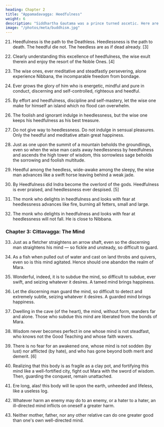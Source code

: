 ```yaml
---
heading: Chapter 2
title: "Appamadavagga: Heedfulness"
weight: 6
description: "Siddhartha Gautama was a prince turned ascetic. Here are discourses from the Tipitaka and other sutras"
image: "/photos/meta/buddhism.jpg"
---
```



21. Heedfulness is the path to the Deathless. Heedlessness is the path to death. The heedful die not. The heedless are as if dead already. [3]

22. Clearly understanding this excellence of heedfulness, the wise exult therein and enjoy the resort of the Noble Ones. [4]

23. The wise ones, ever meditative and steadfastly persevering, alone experience Nibbana, the incomparable freedom from bondage.

24. Ever grows the glory of him who is energetic, mindful and pure in conduct, discerning and self-controlled, righteous and heedful.

25. By effort and heedfulness, discipline and self-mastery, let the wise one make for himself an island which no flood can overwhelm.

26. The foolish and ignorant indulge in heedlessness, but the wise one keeps his heedfulness as his best treasure.

27. Do not give way to heedlessness. Do not indulge in sensual pleasures. Only the heedful and meditative attain great happiness.

28. Just as one upon the summit of a mountain beholds the groundlings, even so when the wise man casts away heedlessness by heedfulness and ascends the high tower of wisdom, this sorrowless sage beholds the sorrowing and foolish multitude.

29. Heedful among the heedless, wide-awake among the sleepy, the wise man advances like a swift horse leaving behind a weak jade.

30. By Heedfulness did Indra become the overlord of the gods. Heedfulness is ever praised, and heedlessness ever despised. [5]

31. The monk who delights in heedfulness and looks with fear at heedlessness advances like fire, burning all fetters, small and large.

32. The monk who delights in heedfulness and looks with fear at heedlessness will not fall. He is close to Nibbana.



### Chapter 3: Cittavagga: The Mind

33. Just as a fletcher straightens an arrow shaft, even so the discerning man straightens his mind — so fickle and unsteady, so difficult to guard.

34. As a fish when pulled out of water and cast on land throbs and quivers, even so is this mind agitated. Hence should one abandon the realm of Mara.

35. Wonderful, indeed, it is to subdue the mind, so difficult to subdue, ever swift, and seizing whatever it desires. A tamed mind brings happiness.

36. Let the discerning man guard the mind, so difficult to detect and extremely subtle, seizing whatever it desires. A guarded mind brings happiness.

37. Dwelling in the cave (of the heart), the mind, without form, wanders far and alone. Those who subdue this mind are liberated from the bonds of Mara.

38. Wisdom never becomes perfect in one whose mind is not steadfast, who knows not the Good Teaching and whose faith wavers.

39. There is no fear for an awakened one, whose mind is not sodden (by lust) nor afflicted (by hate), and who has gone beyond both merit and demerit. [6]

40. Realizing that this body is as fragile as a clay pot, and fortifying this mind like a well-fortified city, fight out Mara with the sword of wisdom. Then, guarding the conquest, remain unattached.

41. Ere long, alas! this body will lie upon the earth, unheeded and lifeless, like a useless log.

42. Whatever harm an enemy may do to an enemy, or a hater to a hater, an ill-directed mind inflicts on oneself a greater harm.

43. Neither mother, father, nor any other relative can do one greater good than one's own well-directed mind.
